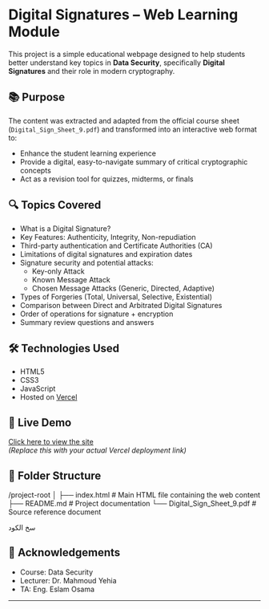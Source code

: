 # Digital Signatures – Web Learning Module

This project is a simple educational webpage designed to help students better understand key topics in **Data Security**, specifically **Digital Signatures** and their role in modern cryptography.

## 📚 Purpose

The content was extracted and adapted from the official course sheet (`Digital_Sign_Sheet_9.pdf`) and transformed into an interactive web format to:

- Enhance the student learning experience
- Provide a digital, easy-to-navigate summary of critical cryptographic concepts
- Act as a revision tool for quizzes, midterms, or finals

## 🔍 Topics Covered

- What is a Digital Signature?
- Key Features: Authenticity, Integrity, Non-repudiation
- Third-party authentication and Certificate Authorities (CA)
- Limitations of digital signatures and expiration dates
- Signature security and potential attacks:
  - Key-only Attack
  - Known Message Attack
  - Chosen Message Attacks (Generic, Directed, Adaptive)
- Types of Forgeries (Total, Universal, Selective, Existential)
- Comparison between Direct and Arbitrated Digital Signatures
- Order of operations for signature + encryption
- Summary review questions and answers

## 🛠️ Technologies Used

- HTML5
- CSS3 
- JavaScript 
- Hosted on [Vercel](https://vercel.com)

## 🚀 Live Demo

[Click here to view the site](https://your-vercel-url.vercel.app)  
*(Replace this with your actual Vercel deployment link)*

## 📁 Folder Structure

/project-root
│
├── index.html # Main HTML file containing the web content
├── README.md # Project documentation
└── Digital_Sign_Sheet_9.pdf # Source reference document

سخ الكود
## 🙌 Acknowledgements

- Course: Data Security  
- Lecturer: Dr. Mahmoud Yehia  
- TA: Eng. Eslam Osama

---

